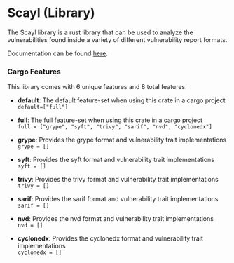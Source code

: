 
# Scayl (Library)
The Scayl library is a rust library that can be used to analyze the vulnerabilities found inside a variety of
different vulnerability report formats.

Documentation can be found [here](https://msusel.github.io/sbom-analysis/scayl/index.html).

### Cargo Features
This library comes with 6 unique features and 8 total features.

 - **default**: The default feature-set when using this crate in a cargo project  
`default=["full"]`
 
 - **full**: The full feature-set when using this crate in a cargo project   
`full = ["grype", "syft", "trivy", "sarif", "nvd", "cyclonedx"]`  
 - **grype**: Provides the grype format and vulnerability trait implementations   
 `grype = []`  
 - **syft**: Provides the syft format and vulnerability trait implementations   
 `syft = []`  
 - **trivy**: Provides the trivy format and vulnerability trait implementations   
 `trivy = []`  
 - **sarif**: Provides the sarif format and vulnerability trait implementations   
 `sarif = []`  
 - **nvd**: Provides the nvd format and vulnerability trait implementations   
 `nvd = []`  
 - **cyclonedx**: Provides the cyclonedx format and vulnerability trait implementations   
 `cyclonedx = []`  
